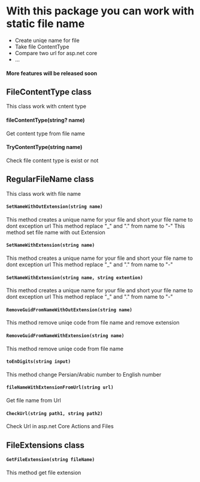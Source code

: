 ﻿# With this package you can work with static file name
* Create uniqe name for file
* Take file ContentType
* Compare two url for asp.net core
* ...
#### More features will be released soon

## FileContentType class
This class work with cntent type

#### fileContentType(string? name)
Get content type from file name
#### TryContentType(string name)
Check file content type is exist or not


## RegularFileName class
This class work with file name

#### `SetNameWithOutExtension(string name)`
This method creates a unique name for your file and short your file name to dont exception url
This method replace  "_" and "." from name to "-"
This method set file name with out Extension 
#### `SetNameWithExtension(string name)`
This method creates a unique name for your file and short your file name to dont exception url
This method replace  "_" and "." from name to "-"  
#### `SetNameWithExtension(string name, string extention)`
This method creates a unique name for your file and short your file name to dont exception url
This method replace  "_" and "." from name to "-"
#### `RemoveGuidFromNameWithOutExtension(string name)`
This method remove uniqe code from file name and remove extension
#### `RemoveGuidFromNameWithExtension(string name)`
This method remove uniqe code from file name
#### `toEnDigits(string input)`
This method change Persian/Arabic number to English number
#### `fileNameWithExtensionFromUrl(string url)`
Get file name from Url
#### `CheckUrl(string path1, string path2)`
Check Url in asp.net Core Actions and Files


## FileExtensions class

#### `GetFileExtension(string fileName)`
This method get file extension